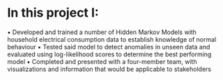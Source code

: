 # In this project I:

▪ Developed and trained a number of Hidden Markov Models with household electrical consumption
data to establish knowledge of normal behaviour
▪ Tested said model to detect anomalies in unseen data and evaluated using log-likelihood scores to
determine the best performing model
▪ Completed and presented with a four-member team, with visualizations and information that would
be applicable to stakeholders
